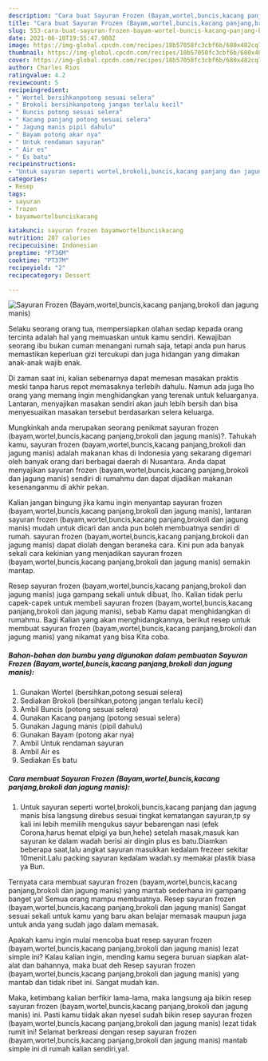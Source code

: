 ```yaml
---
description: "Cara buat Sayuran Frozen (Bayam,wortel,buncis,kacang panjang,brokoli dan jagung manis) yang enak Untuk Jualan"
title: "Cara buat Sayuran Frozen (Bayam,wortel,buncis,kacang panjang,brokoli dan jagung manis) yang enak Untuk Jualan"
slug: 553-cara-buat-sayuran-frozen-bayam-wortel-buncis-kacang-panjang-brokoli-dan-jagung-manis-yang-enak-untuk-jualan
date: 2021-06-10T19:55:47.980Z
image: https://img-global.cpcdn.com/recipes/18b57058fc3cbf6b/680x482cq70/sayuran-frozen-bayamwortelbunciskacang-panjangbrokoli-dan-jagung-manis-foto-resep-utama.jpg
thumbnail: https://img-global.cpcdn.com/recipes/18b57058fc3cbf6b/680x482cq70/sayuran-frozen-bayamwortelbunciskacang-panjangbrokoli-dan-jagung-manis-foto-resep-utama.jpg
cover: https://img-global.cpcdn.com/recipes/18b57058fc3cbf6b/680x482cq70/sayuran-frozen-bayamwortelbunciskacang-panjangbrokoli-dan-jagung-manis-foto-resep-utama.jpg
author: Charles Rios
ratingvalue: 4.2
reviewcount: 5
recipeingredient:
- " Wortel bersihkanpotong sesuai selera"
- " Brokoli bersihkanpotong jangan terlalu kecil"
- " Buncis potong sesuai selera"
- " Kacang panjang potong sesuai selera"
- " Jagung manis pipil dahulu"
- " Bayam potong akar nya"
- " Untuk rendaman sayuran"
- " Air es"
- " Es batu"
recipeinstructions:
- "Untuk sayuran seperti wortel,brokoli,buncis,kacang panjang dan jagung manis bisa langsung direbus sesuai tingkat kematangan sayuran,tp sy kali ini lebih memilih mengukus sayur bebarengan nasi (efek Corona,harus hemat elpigi ya bun,hehe) setelah masak,masuk kan sayuran ke dalam wadah berisi air dingin plus es batu.Diamkan beberapa saat,lalu angkat sayuran masukkan kedalam frezeer sekitar 10menit.Lalu packing sayuran kedalam wadah.sy memakai plastik biasa ya Bun."
categories:
- Resep
tags:
- sayuran
- frozen
- bayamwortelbunciskacang

katakunci: sayuran frozen bayamwortelbunciskacang 
nutrition: 287 calories
recipecuisine: Indonesian
preptime: "PT36M"
cooktime: "PT37M"
recipeyield: "2"
recipecategory: Dessert

---
```



![Sayuran Frozen (Bayam,wortel,buncis,kacang panjang,brokoli dan jagung manis)](https://img-global.cpcdn.com/recipes/18b57058fc3cbf6b/680x482cq70/sayuran-frozen-bayamwortelbunciskacang-panjangbrokoli-dan-jagung-manis-foto-resep-utama.jpg)

Selaku seorang orang tua, mempersiapkan olahan sedap kepada orang tercinta adalah hal yang memuaskan untuk kamu sendiri. Kewajiban seorang ibu bukan cuman menangani rumah saja, tetapi anda pun harus memastikan keperluan gizi tercukupi dan juga hidangan yang dimakan anak-anak wajib enak.

Di zaman  saat ini, kalian sebenarnya dapat memesan masakan praktis meski tanpa harus repot memasaknya terlebih dahulu. Namun ada juga lho orang yang memang ingin menghidangkan yang terenak untuk keluarganya. Lantaran, menyajikan masakan sendiri akan jauh lebih bersih dan bisa menyesuaikan masakan tersebut berdasarkan selera keluarga. 



Mungkinkah anda merupakan seorang penikmat sayuran frozen (bayam,wortel,buncis,kacang panjang,brokoli dan jagung manis)?. Tahukah kamu, sayuran frozen (bayam,wortel,buncis,kacang panjang,brokoli dan jagung manis) adalah makanan khas di Indonesia yang sekarang digemari oleh banyak orang dari berbagai daerah di Nusantara. Anda dapat menyajikan sayuran frozen (bayam,wortel,buncis,kacang panjang,brokoli dan jagung manis) sendiri di rumahmu dan dapat dijadikan makanan kesenanganmu di akhir pekan.

Kalian jangan bingung jika kamu ingin menyantap sayuran frozen (bayam,wortel,buncis,kacang panjang,brokoli dan jagung manis), lantaran sayuran frozen (bayam,wortel,buncis,kacang panjang,brokoli dan jagung manis) mudah untuk dicari dan anda pun boleh membuatnya sendiri di rumah. sayuran frozen (bayam,wortel,buncis,kacang panjang,brokoli dan jagung manis) dapat diolah dengan beraneka cara. Kini pun ada banyak sekali cara kekinian yang menjadikan sayuran frozen (bayam,wortel,buncis,kacang panjang,brokoli dan jagung manis) semakin mantap.

Resep sayuran frozen (bayam,wortel,buncis,kacang panjang,brokoli dan jagung manis) juga gampang sekali untuk dibuat, lho. Kalian tidak perlu capek-capek untuk membeli sayuran frozen (bayam,wortel,buncis,kacang panjang,brokoli dan jagung manis), sebab Kamu dapat menghidangkan di rumahmu. Bagi Kalian yang akan menghidangkannya, berikut resep untuk membuat sayuran frozen (bayam,wortel,buncis,kacang panjang,brokoli dan jagung manis) yang nikamat yang bisa Kita coba.

<!--inarticleads1-->

##### Bahan-bahan dan bumbu yang digunakan dalam pembuatan Sayuran Frozen (Bayam,wortel,buncis,kacang panjang,brokoli dan jagung manis):

1. Gunakan  Wortel (bersihkan,potong sesuai selera)
1. Sediakan  Brokoli (bersihkan,potong jangan terlalu kecil)
1. Ambil  Buncis (potong sesuai selera)
1. Gunakan  Kacang panjang (potong sesuai selera)
1. Gunakan  Jagung manis (pipil dahulu)
1. Gunakan  Bayam (potong akar nya)
1. Ambil  Untuk rendaman sayuran
1. Ambil  Air es
1. Sediakan  Es batu




<!--inarticleads2-->

##### Cara membuat Sayuran Frozen (Bayam,wortel,buncis,kacang panjang,brokoli dan jagung manis):

1. Untuk sayuran seperti wortel,brokoli,buncis,kacang panjang dan jagung manis bisa langsung direbus sesuai tingkat kematangan sayuran,tp sy kali ini lebih memilih mengukus sayur bebarengan nasi (efek Corona,harus hemat elpigi ya bun,hehe) setelah masak,masuk kan sayuran ke dalam wadah berisi air dingin plus es batu.Diamkan beberapa saat,lalu angkat sayuran masukkan kedalam frezeer sekitar 10menit.Lalu packing sayuran kedalam wadah.sy memakai plastik biasa ya Bun.




Ternyata cara membuat sayuran frozen (bayam,wortel,buncis,kacang panjang,brokoli dan jagung manis) yang mantab sederhana ini gampang banget ya! Semua orang mampu membuatnya. Resep sayuran frozen (bayam,wortel,buncis,kacang panjang,brokoli dan jagung manis) Sangat sesuai sekali untuk kamu yang baru akan belajar memasak maupun juga untuk anda yang sudah jago dalam memasak.

Apakah kamu ingin mulai mencoba buat resep sayuran frozen (bayam,wortel,buncis,kacang panjang,brokoli dan jagung manis) lezat simple ini? Kalau kalian ingin, mending kamu segera buruan siapkan alat-alat dan bahannya, maka buat deh Resep sayuran frozen (bayam,wortel,buncis,kacang panjang,brokoli dan jagung manis) yang mantab dan tidak ribet ini. Sangat mudah kan. 

Maka, ketimbang kalian berfikir lama-lama, maka langsung aja bikin resep sayuran frozen (bayam,wortel,buncis,kacang panjang,brokoli dan jagung manis) ini. Pasti kamu tiidak akan nyesel sudah bikin resep sayuran frozen (bayam,wortel,buncis,kacang panjang,brokoli dan jagung manis) lezat tidak rumit ini! Selamat berkreasi dengan resep sayuran frozen (bayam,wortel,buncis,kacang panjang,brokoli dan jagung manis) mantab simple ini di rumah kalian sendiri,ya!.

